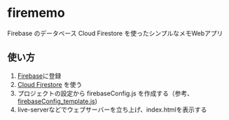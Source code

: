 # firememo
 
Firebase のデータベース Cloud Firestore を使ったシンプルなメモWebアプリ

## 使い方

1. [Firebase](https://firebase.google.com)に登録
2. [Cloud Firestore](https://firebase.google.com/docs/firestore?hl=ja) を使う
3. プロジェクトの設定から firebaseConfig.js を作成する（参考、[firebaseConfig_template.js](firebaseConfig_template.js))
4. live-serverなどでウェブサーバーを立ち上げ、index.htmlを表示する

